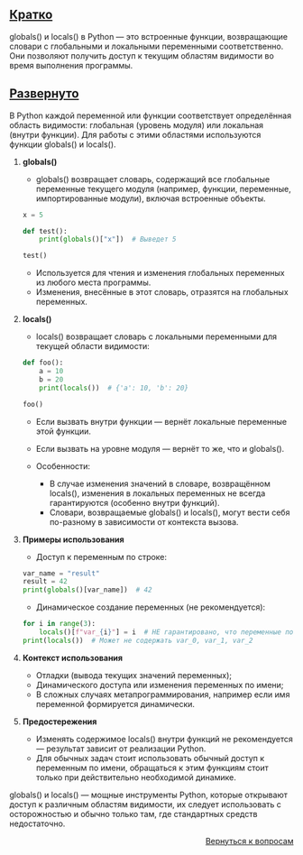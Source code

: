 ## <u>Кратко</u>

globals() и locals() в Python — это встроенные функции, возвращающие словари с глобальными и локальными переменными
соответственно. Они позволяют получить доступ к текущим областям видимости во время выполнения программы.

## <u>Развернуто</u>

В Python каждой переменной или функции соответствует определённая область видимости: глобальная (уровень модуля) или
локальная (внутри функции). Для работы с этими областями используются функции globals() и locals().

1. **globals()**
    - globals() возвращает словарь, содержащий все глобальные переменные текущего модуля (например, функции, переменные,
      импортированные модули), включая встроенные объекты.
    ```python
    x = 5

    def test():
        print(globals()["x"])  # Выведет 5

    test()
    ``` 
    - Используется для чтения и изменения глобальных переменных из любого места программы.
    - Изменения, внесённые в этот словарь, отразятся на глобальных переменных.

2. **locals()**
    - locals() возвращает словарь с локальными переменными для текущей области видимости:
    ```python
    def foo():
        a = 10
        b = 20
        print(locals())  # {'a': 10, 'b': 20}

    foo()
    ``` 
    - Если вызвать внутри функции — вернёт локальные переменные этой функции.
    - Если вызвать на уровне модуля — вернёт то же, что и globals().
    
    - Особенности:
        - В случае изменения значений в словаре, возвращённом locals(), изменения в локальных переменных не всегда
          гарантируются (особенно внутри функций).
        - Словари, возвращаемые globals() и locals(), могут вести себя по-разному в зависимости от контекста вызова.

3. **Примеры использования**
    - Доступ к переменным по строке:
    ```python
    var_name = "result"
    result = 42
    print(globals()[var_name])  # 42
    ```
    - Динамическое создание переменных (не рекомендуется):
    ```python
    for i in range(3):
        locals()[f"var_{i}"] = i  # НЕ гарантировано, что переменные появятся
    print(locals())  # Может не содержать var_0, var_1, var_2
    ```

4. **Контекст использования**
    - Отладки (вывода текущих значений переменных);
    - Динамического доступа или изменения переменных по имени;
    - В сложных случаях метапрограммирования, например если имя переменной формируется динамически.

5. **Предостережения**
    - Изменять содержимое locals() внутри функций не рекомендуется — результат зависит от реализации Python.
    - Для обычных задач стоит использовать обычный доступ к переменным по имени, обращаться к этим функциям стоит
      только при действительно необходимой динамике.

globals() и locals() — мощные инструменты Python, которые открывают доступ к различным областям видимости, их следует
использовать с осторожностью и обычно только там, где стандартных средств недостаточно.

<div align="right">

[Вернуться к вопросам](../Вопросы.md)

</div>
